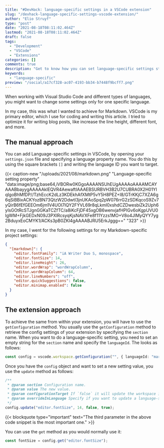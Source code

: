 ```yaml
---
title: "#DevHack: language-specific settings in a VSCode extension"
slug: "/devhack-language-specific-settings-vscode-extension/"
author: "Elio Struyf"
type: "post"
date: "2021-08-18T08:11:02.464Z"
lastmod: "2021-08-18T08:11:02.464Z"
draft: false
tags:
  - "Development"
  - "VSCode"
  - "Extensions"
categories: []
comments: true
description: "Get to know how you can set language-specific settings straight from within the code of your Visual Studio Code extension."
keywords:
  - "language-specific"
preview: "/social/a17cf328-ac07-4193-bb34-b7448f9bcff7.png"
---
```


When working with Visual Studio Code and different types of languages, you might want to change some settings only for one specific language. 

In my case, this was what I wanted to achieve for Markdown. VSCode is my primary editor, which I use for coding and writing this article. I tried to optimize it for writing blog posts, like increase the line height, different font, and more.

## The manual approach

You can add Language-specific settings in VSCode, by opening your `settings.json` file and specifying a language property name. You do this by using the square brackets `[]` and writing the language ID you want to target.

{{< caption-new "/uploads/2021/08/markdown.png" "Language-specific setting property"  "data:image/png;base64,iVBORw0KGgoAAAANSUhEUgAAAAoAAAAMCAYAAABbayygAAAAAklEQVR4AewaftIAAAEBSURBVH3B2U7CUBRA0X2H01YIqIgoBhMfDP//TzhEccK2dLz3KDEkhAfXMtP5vY5H8PEZ+I8/GTrKKjC7XZA6g6qSiBBixACKYozBN73QtzW2Ddwtl3jnUKAoSpq2pW076rrG2zSDKqcoS9Zv7yQirB6fEfGEEOm6jm1V4UOI7IQY2FYVL69r8qLkmI0xshdCZDwesbiZk2Uph6yIsGOtRcSTJgnGGKaTCZfTC/a8iKcFjDF45xgOB6wenvjafHPIGv6oKgpUVU0IgWM+FjkGEDxN09J3PXlRcsyqKjsNAVXFe8f11Yzzs1MO+V8o4JIMyQYY7yg2BduyxEoCMYK1/ACKs3pB0ZKl4gAAAABJRU5ErkJggg==" "323" >}}

In my case, I went for the following settings for my Markdown-specific project settings:

```json
{
  "[markdown]": {
    "editor.fontFamily": "iA Writer Duo S, monospace",
    "editor.fontSize": 14,
    "editor.lineHeight": 26,
    "editor.wordWrap": "wordWrapColumn",
    "editor.wordWrapColumn": 64,
    "editor.lineNumbers": "off",
    "editor.quickSuggestions": false,
    "editor.minimap.enabled": false
  }
}
```

## The extension approach

To achieve the same from within your extension, you will have to use the `getConfiguration` method. You usually use the `getConfiguration` method to retrieve the config settings of your extension by specifying the `section` name. When you want to do a language-specific setting, you need to set an empty string for the `section` name and specify the `languageId`. The looks as follows:

```typescript
const config = vscode.workspace.getConfiguration("", { languageId: "markdown" });
```

Once you have the `config` object and want to set a new setting value, you use the `update` method as follows:

```typescript
/**
 * @param section Configuration name.
 * @param value The new value.
 * @param configurationTarget If `false` it will update the workspace its settings.
 * @param overrideInLanguage Specify if you want to update a language-specific setting
 */
config.update("editor.fontSize", 14, false, true);
```

{{< blockquote type="important" text="The third parameter in the above code snippet is the most important one." >}}

You can use the `get` method as you would normally use it:

```typescript
const fontSize = config.get("editor.fontSize");
```
